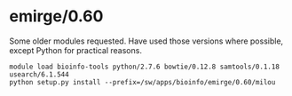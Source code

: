 emirge/0.60
===========

Some older modules requested. Have used those versions where possible, except Python for practical reasons.

    module load bioinfo-tools python/2.7.6 bowtie/0.12.8 samtools/0.1.18 usearch/6.1.544
    python setup.py install --prefix=/sw/apps/bioinfo/emirge/0.60/milou

